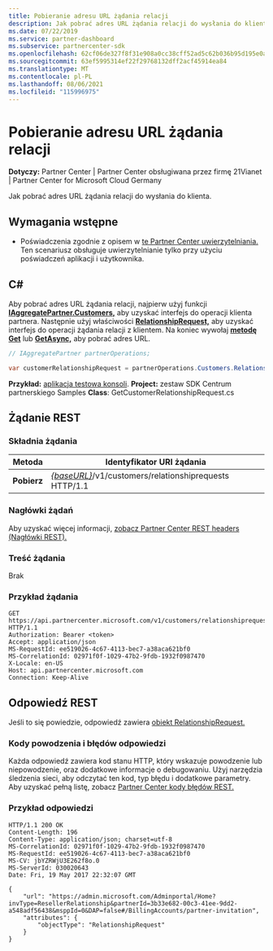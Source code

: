 ```yaml
---
title: Pobieranie adresu URL żądania relacji
description: Jak pobrać adres URL żądania relacji do wysłania do klienta.
ms.date: 07/22/2019
ms.service: partner-dashboard
ms.subservice: partnercenter-sdk
ms.openlocfilehash: 62cf06de327f8f31e908a0cc38cff52ad5c62b036b95d195e0a8040c53a4e110
ms.sourcegitcommit: 63ef5995314ef22f29768132dff2acf45914ea84
ms.translationtype: MT
ms.contentlocale: pl-PL
ms.lasthandoff: 08/06/2021
ms.locfileid: "115996975"
---
```

# <a name="retrieve-a-relationship-request-url"></a>Pobieranie adresu URL żądania relacji

**Dotyczy:** Partner Center | Partner Center obsługiwana przez firmę 21Vianet | Partner Center for Microsoft Cloud Germany

Jak pobrać adres URL żądania relacji do wysłania do klienta.

## <a name="prerequisites"></a>Wymagania wstępne

- Poświadczenia zgodnie z opisem w [te Partner Center uwierzytelniania.](partner-center-authentication.md) Ten scenariusz obsługuje uwierzytelnianie tylko przy użyciu poświadczeń aplikacji i użytkownika.

## <a name="c"></a>C\#

Aby pobrać adres URL żądania relacji, najpierw użyj funkcji [**IAggregatePartner.Customers,**](/dotnet/api/microsoft.store.partnercenter.ipartner.customers) aby uzyskać interfejs do operacji klienta partnera. Następnie użyj właściwości [**RelationshipRequest,**](/dotnet/api/microsoft.store.partnercenter.customers.icustomercollection.relationshiprequest) aby uzyskać interfejs do operacji żądania relacji z klientem. Na koniec wywołaj [**metodę Get**](/dotnet/api/microsoft.store.partnercenter.relationshiprequests.icustomerrelationshiprequest.get) lub [**GetAsync,**](/dotnet/api/microsoft.store.partnercenter.relationshiprequests.icustomerrelationshiprequest.getasync) aby pobrać adres URL.

``` csharp
// IAggregatePartner partnerOperations;

var customerRelationshipRequest = partnerOperations.Customers.RelationshipRequest.Get();
```

**Przykład:** [aplikacja testowa konsoli](console-test-app.md). **Project:** zestaw SDK Centrum partnerskiego Samples **Class**: GetCustomerRelationshipRequest.cs

## <a name="rest-request"></a>Żądanie REST

### <a name="request-syntax"></a>Składnia żądania

| Metoda  | Identyfikator URI żądania                                                                            |
|---------|----------------------------------------------------------------------------------------|
| **Pobierz** | [*{baseURL}*](partner-center-rest-urls.md)/v1/customers/relationshiprequests HTTP/1.1 |

### <a name="request-headers"></a>Nagłówki żądań

Aby uzyskać więcej informacji, [zobacz Partner Center REST headers (Nagłówki REST).](headers.md)

### <a name="request-body"></a>Treść żądania

Brak

### <a name="request-example"></a>Przykład żądania

```http
GET https://api.partnercenter.microsoft.com/v1/customers/relationshiprequests HTTP/1.1
Authorization: Bearer <token>
Accept: application/json
MS-RequestId: ee519026-4c67-4113-bec7-a38aca621bf0
MS-CorrelationId: 02971f0f-1029-47b2-9fdb-1932f0987470
X-Locale: en-US
Host: api.partnercenter.microsoft.com
Connection: Keep-Alive
```

## <a name="rest-response"></a>Odpowiedź REST

Jeśli to się powiedzie, odpowiedź zawiera [obiekt RelationshipRequest.](relationships-resources.md#relationshiprequest)

### <a name="response-success-and-error-codes"></a>Kody powodzenia i błędów odpowiedzi

Każda odpowiedź zawiera kod stanu HTTP, który wskazuje powodzenie lub niepowodzenie, oraz dodatkowe informacje o debugowaniu. Użyj narzędzia śledzenia sieci, aby odczytać ten kod, typ błędu i dodatkowe parametry. Aby uzyskać pełną listę, zobacz [Partner Center kody błędów REST.](error-codes.md)

### <a name="response-example"></a>Przykład odpowiedzi

```http
HTTP/1.1 200 OK
Content-Length: 196
Content-Type: application/json; charset=utf-8
MS-CorrelationId: 02971f0f-1029-47b2-9fdb-1932f0987470
MS-RequestId: ee519026-4c67-4113-bec7-a38aca621bf0
MS-CV: jbYZRWjU3E262f8o.0
MS-ServerId: 030020643
Date: Fri, 19 May 2017 22:32:07 GMT

{
    "url": "https://admin.microsoft.com/Adminportal/Home?invType=ResellerRelationship&partnerId=3b33e682-00c3-41ee-9dd2-a548adf56438&msppId=0&DAP=false#/BillingAccounts/partner-invitation",
    "attributes": {
        "objectType": "RelationshipRequest"
    }
}
```
